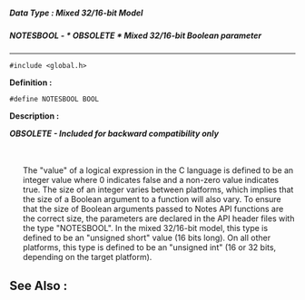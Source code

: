 ##### Data Type : Mixed 32/16-bit Model
##### NOTESBOOL - * OBSOLETE * Mixed 32/16-bit Boolean parameter
---
```
#include <global.h>
```

**Definition :**
```
#define NOTESBOOL BOOL
```

**Description :**

***OBSOLETE - Included for backward compatibility only***
<ul><br>
<br>
The &quot;value&quot; of a logical expression in the C language is defined to be an integer value where 0 indicates false and a non-zero value indicates true.  The size of an integer varies between platforms, which implies that the size of a Boolean argument to a function will also vary.  To ensure that the size of Boolean arguments passed to Notes API functions are the correct size, the parameters are declared in the API header files with the type &quot;NOTESBOOL&quot;.  In the mixed 32/16-bit model, this type is defined to be an &quot;unsigned short&quot; value (16 bits long).  On all other platforms, this type is defined to be an &quot;unsigned int&quot; (16 or 32 bits, depending on the target platform).</ul>



**See Also :**
---
